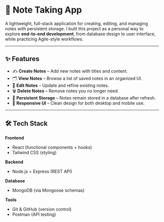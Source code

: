 # 📝 Note Taking App

A lightweight, full-stack application for creating, editing, and managing notes with persistent storage. I built this project as a personal way to explore **end-to-end development**, from database design to user interface, while practicing Agile-style workflows.

---

## ✨ Features

* ✍️ **Create Notes** – Add new notes with titles and content.
* 🗂 **View Notes** – Browse a list of saved notes in an organized UI.
* 🔄 **Edit Notes** – Update and refine existing notes.
* 🗑 **Delete Notes** – Remove notes you no longer need.
* 💾 **Persistent Storage** – Notes remain stored in a database after refresh.
* 🎨 **Responsive UI** – Clean design for both desktop and mobile use.

---

## 🛠 Tech Stack

**Frontend**

* React (functional components + hooks)
* Tailwind CSS (styling)

**Backend**

* Node.js + Express (REST API)

**Database**

* MongoDB (via Mongoose schemas)

**Tools**

* Git & GitHub (version control)
* Postman (API testing)
